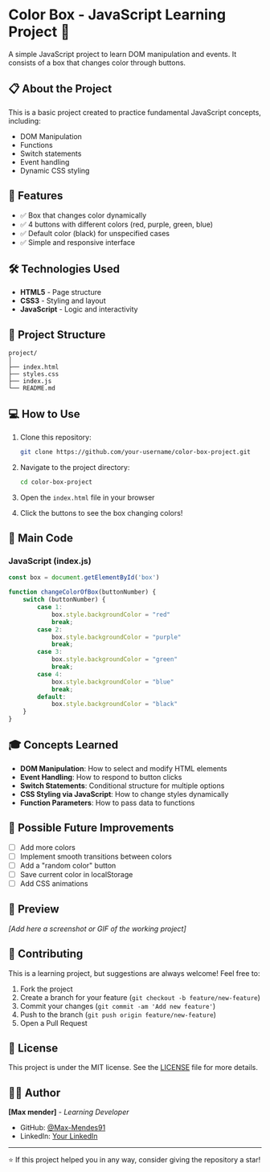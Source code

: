 # Color Box - JavaScript Learning Project 🎨

A simple JavaScript project to learn DOM manipulation and events. It consists of a box that changes color through buttons.

## 📋 About the Project

This is a basic project created to practice fundamental JavaScript concepts, including:
- DOM Manipulation
- Functions
- Switch statements
- Event handling
- Dynamic CSS styling

## 🚀 Features

- ✅ Box that changes color dynamically
- ✅ 4 buttons with different colors (red, purple, green, blue)
- ✅ Default color (black) for unspecified cases
- ✅ Simple and responsive interface

## 🛠️ Technologies Used

- **HTML5** - Page structure
- **CSS3** - Styling and layout
- **JavaScript** - Logic and interactivity

## 📂 Project Structure

```
project/
│
├── index.html
├── styles.css
├── index.js
└── README.md
```

## 💻 How to Use

1. Clone this repository:
   ```bash
   git clone https://github.com/your-username/color-box-project.git
   ```

2. Navigate to the project directory:
   ```bash
   cd color-box-project
   ```

3. Open the `index.html` file in your browser

4. Click the buttons to see the box changing colors!

## 🎯 Main Code

### JavaScript (index.js)
```javascript
const box = document.getElementById('box')

function changeColorOfBox(buttonNumber) {
    switch (buttonNumber) {
        case 1:
            box.style.backgroundColor = "red"
            break;
        case 2:
            box.style.backgroundColor = "purple"
            break;
        case 3:
            box.style.backgroundColor = "green"
            break;
        case 4:
            box.style.backgroundColor = "blue"
            break;
        default:
            box.style.backgroundColor = "black"
    }
}
```

## 🎓 Concepts Learned

- **DOM Manipulation**: How to select and modify HTML elements
- **Event Handling**: How to respond to button clicks
- **Switch Statements**: Conditional structure for multiple options
- **CSS Styling via JavaScript**: How to change styles dynamically
- **Function Parameters**: How to pass data to functions

## 🌟 Possible Future Improvements

- [ ] Add more colors
- [ ] Implement smooth transitions between colors
- [ ] Add a "random color" button
- [ ] Save current color in localStorage
- [ ] Add CSS animations

## 📸 Preview

*[Add here a screenshot or GIF of the working project]*

## 🤝 Contributing

This is a learning project, but suggestions are always welcome! Feel free to:

1. Fork the project
2. Create a branch for your feature (`git checkout -b feature/new-feature`)
3. Commit your changes (`git commit -am 'Add new feature'`)
4. Push to the branch (`git push origin feature/new-feature`)
5. Open a Pull Request

## 📝 License

This project is under the MIT license. See the [LICENSE](LICENSE) file for more details.

## 👨‍💻 Author

**[Max mender]** - *Learning Developer*

- GitHub: [@Max-Mendes91](https://github.com/Max-Mendes91)
- LinkedIn: [Your LinkedIn](https://www.linkedin.com/in/max-mendes-776ab5212/)

---

⭐ If this project helped you in any way, consider giving the repository a star!